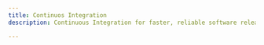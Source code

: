 ```yaml
---
title: Continuos Integration
description: Continuous Integration for faster, reliable software releases.

---
```


